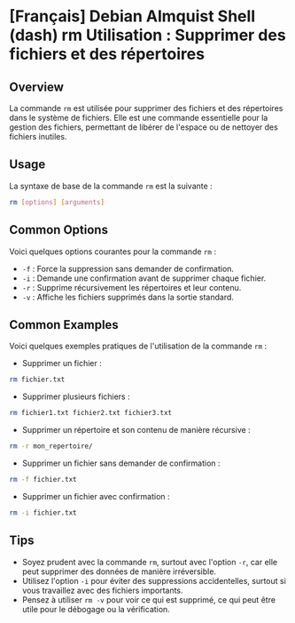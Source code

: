 # [Français] Debian Almquist Shell (dash) rm Utilisation : Supprimer des fichiers et des répertoires

## Overview
La commande `rm` est utilisée pour supprimer des fichiers et des répertoires dans le système de fichiers. Elle est une commande essentielle pour la gestion des fichiers, permettant de libérer de l'espace ou de nettoyer des fichiers inutiles.

## Usage
La syntaxe de base de la commande `rm` est la suivante :

```bash
rm [options] [arguments]
```

## Common Options
Voici quelques options courantes pour la commande `rm` :

- `-f` : Force la suppression sans demander de confirmation.
- `-i` : Demande une confirmation avant de supprimer chaque fichier.
- `-r` : Supprime récursivement les répertoires et leur contenu.
- `-v` : Affiche les fichiers supprimés dans la sortie standard.

## Common Examples
Voici quelques exemples pratiques de l'utilisation de la commande `rm` :

- Supprimer un fichier :

```bash
rm fichier.txt
```

- Supprimer plusieurs fichiers :

```bash
rm fichier1.txt fichier2.txt fichier3.txt
```

- Supprimer un répertoire et son contenu de manière récursive :

```bash
rm -r mon_repertoire/
```

- Supprimer un fichier sans demander de confirmation :

```bash
rm -f fichier.txt
```

- Supprimer un fichier avec confirmation :

```bash
rm -i fichier.txt
```

## Tips
- Soyez prudent avec la commande `rm`, surtout avec l'option `-r`, car elle peut supprimer des données de manière irréversible.
- Utilisez l'option `-i` pour éviter des suppressions accidentelles, surtout si vous travaillez avec des fichiers importants.
- Pensez à utiliser `rm -v` pour voir ce qui est supprimé, ce qui peut être utile pour le débogage ou la vérification.